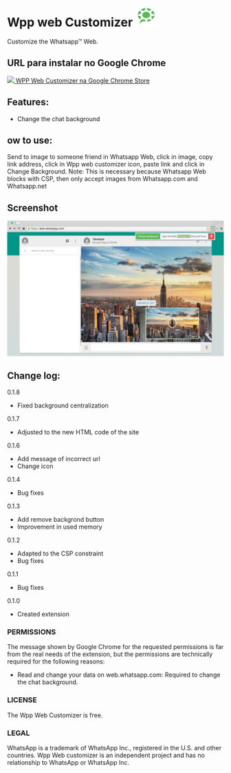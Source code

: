 # Wpp web Customizer ![Wpp web Customizer logo](https://raw.githubusercontent.com/ArthurAssuncao/WhatsappWebCustomizer/master/icon48.png?raw=true "Wpp web Customizer logo")
Customize the Whatsapp™ Web.

## URL para instalar no Google Chrome
[<img src="http://www.google.com/intl/pt-BR/chrome/assets/consumer/images/delorean/122010_webstore.jpg" height=30px />  WPP Web Customizer na Google Chrome Store](https://chrome.google.com/webstore/detail/wpp-web-customizer/lhaamjcmnafobcjjcjfpglfonpdkoedb)

## Features:
- Change the chat background

## ow to use:
Send to image to someone friend in Whatsapp Web, click in image, copy link address, click in Wpp web customizer icon, paste link and click in Change Background.
Note: This is necessary because Whatsapp Web blocks with CSP, then only accept images from Whatsapp.com and Whatsapp.net

## Screenshot
![Screenshot](https://github.com/ArthurAssuncao/WhatsappWebCustomizer/blob/master/screenshots/wpp_web_customizer_01.png?raw=true "Screenshot")

## Change log:
0.1.8
- Fixed background centralization

0.1.7
- Adjusted to the new HTML code of the site

0.1.6
- Add message of incorrect url
- Change icon

0.1.4
- Bug fixes

0.1.3
- Add remove backgrond button
- Improvement in used memory

0.1.2
- Adapted to the CSP constraint
- Bug fixes

0.1.1
- Bug fixes

0.1.0
- Created extension

### PERMISSIONS
The message shown by Google Chrome for the requested permissions is far from the real needs of the extension, but the permissions are technically required for the following reasons:

- Read and change your data on web.whatsapp.com: Required to change the chat background.

### LICENSE
The Wpp Web Customizer is free.

### LEGAL
WhatsApp is a trademark of WhatsApp Inc., registered in the U.S. and other countries. Wpp Web customizer is an independent project and has no relationship to WhatsApp or WhatsApp Inc.
